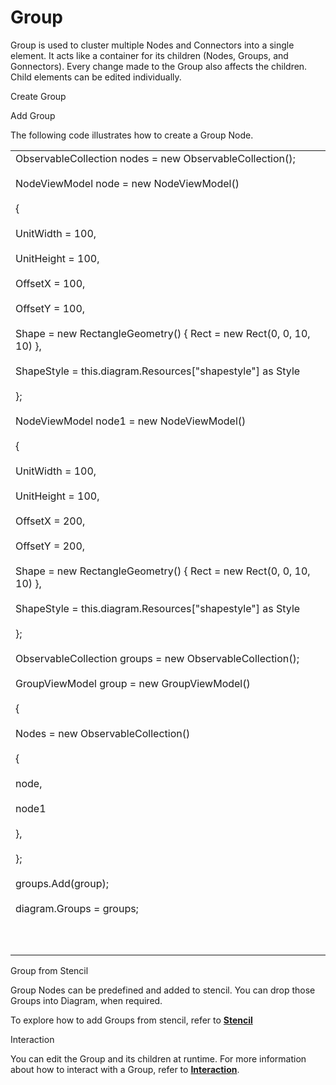 # Group

Group is used to cluster multiple Nodes and Connectors into a single element. It acts like a container for its children (Nodes, Groups, and Gonnectors). Every change made to the Group also affects the children. Child elements can be edited individually.

Create Group

Add Group

The following code illustrates how to create a Group Node.

<table>
<tr>
<td>
ObservableCollection<NodeViewModel> nodes = new ObservableCollection<NodeViewModel>();<br/><br/>NodeViewModel node = new NodeViewModel()<br/><br/>{<br/><br/>UnitWidth = 100,<br/><br/>UnitHeight = 100,<br/><br/>OffsetX = 100,<br/><br/>OffsetY = 100,<br/><br/>Shape = new RectangleGeometry() { Rect = new Rect(0, 0, 10, 10) },<br/><br/>ShapeStyle = this.diagram.Resources["shapestyle"] as Style<br/><br/>};<br/><br/>NodeViewModel node1 = new NodeViewModel()<br/><br/>{<br/><br/>UnitWidth = 100,<br/><br/>UnitHeight = 100,<br/><br/>OffsetX = 200,<br/><br/>OffsetY = 200,<br/><br/>Shape = new RectangleGeometry() { Rect = new Rect(0, 0, 10, 10) },<br/><br/>ShapeStyle = this.diagram.Resources["shapestyle"] as Style<br/><br/>};<br/><br/>ObservableCollection<GroupViewModel> groups = new ObservableCollection<GroupViewModel>();<br/><br/>GroupViewModel group = new GroupViewModel()<br/><br/>{<br/><br/>Nodes = new ObservableCollection<NodeViewModel>()<br/><br/>{<br/><br/>node,<br/><br/>node1<br/><br/>},<br/><br/>};<br/><br/>groups.Add(group);<br/><br/>diagram.Groups = groups;<br/><br/><br/><br/></td></tr>
</table>
Group from Stencil

Group Nodes can be predefined and added to stencil. You can drop those Groups into Diagram, when required. 

To explore how to add Groups from stencil, refer to **[Stencil](#_Stencil "")**

Interaction

You can edit the Group and its children at runtime. For more information about how to interact with a Group, refer to **[Interaction](#_Interaction "")**.

